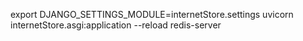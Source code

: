 export DJANGO_SETTINGS_MODULE=internetStore.settings
uvicorn internetStore.asgi:application --reload
redis-server

